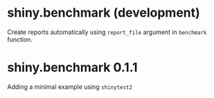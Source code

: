 # shiny.benchmark (development)

Create reports automatically using `report_file` argument in `benchmark` function.

# shiny.benchmark 0.1.1

Adding a minimal example using `shinytest2`
